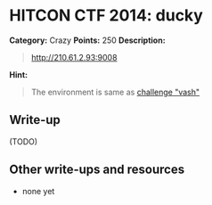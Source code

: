 # HITCON CTF 2014: ducky

**Category:** Crazy
**Points:** 250
**Description:**

> http://210.61.2.93:9008

**Hint:**

> The environment is same as [challenge "vash"](https://github.com/ctfs/write-ups/tree/master/hitcon-ctf-2014/vash)

## Write-up

(TODO)

## Other write-ups and resources

* none yet

